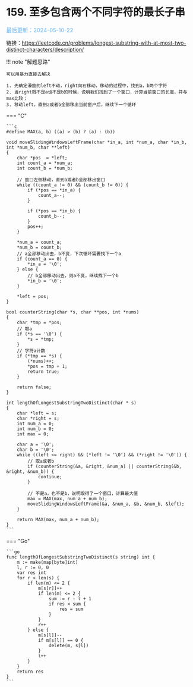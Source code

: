 # 159. 至多包含两个不同字符的最长子串

<span style="color:rgb(100,180,246);font-size:11pt">最后更新：2024-05-10-22</span>

链接：https://leetcode.cn/problems/longest-substring-with-at-most-two-distinct-characters/description/

!!! note "解题思路"

    可以用暴力直接去解决
    
    1. 先确定滑窗的left不动，right向右移动，移动的过程中，找到a，b两个字符
    2. 当right既不是a也不是b的时候，说明我们找到了一个窗口，计算当前窗口的长度，并与max比较；
    3. 移动left，直到a或者b全部移出当前窗户后，继续下一个循环

=== "C"

    ```c
    #define MAX(a, b) ((a) > (b) ? (a) : (b))

    void moveSlidingWindowsLeftFrame(char *in_a, int *num_a, char *in_b, int *num_b, char **left)
    {
        char *pos  = *left;
        int count_a = *num_a;
        int count_b = *num_b;

        // 窗口左侧移动，直到a或者b全部移出窗口
        while ((count_a != 0) && (count_b != 0)) {
            if (*pos == *in_a) {
                count_a--;
            }

            if (*pos == *in_b) {
                count_b--;
            }
            pos++;
        }

        *num_a = count_a;
        *num_b = count_b;
        // a全部移动出去，b不变，下次循环需要找下一个a
        if (count_a == 0) {
            *in_a = '\0';
        } else {
            // b全部移动出去，则a不变，继续找下一个b
            *in_b = '\0';
        }

        *left = pos;
    }

    bool counterString(char *s, char **pos, int *nums)
    {
        char *tmp = *pos;
        // 取a
        if (*s == '\0') {
            *s = *tmp;
        }
        // 字符a计数
        if (*tmp == *s) {
            (*nums)++;
            *pos = tmp + 1;
            return true;
        }

        return false;
    }

    int lengthOfLongestSubstringTwoDistinct(char * s)
    {
        char *left = s;
        char *right = s;
        int num_a = 0;
        int num_b = 0;
        int max = 0;

        char a = '\0';
        char b = '\0';
        while ((left <= right) && (*left != '\0') && (*right != '\0')) {
            // 取a或者b
            if (counterString(&a, &right, &num_a) || counterString(&b, &right, &num_b)) {
                continue;
            }

            // 不是a，也不是b，说明取得了一个窗口，计算最大值
            max = MAX(max, num_a + num_b);
            moveSlidingWindowsLeftFrame(&a, &num_a, &b, &num_b, &left);
        }

        return MAX(max, num_a + num_b);
    }
    ```

=== "Go"

    ```go
    func lengthOfLongestSubstringTwoDistinct(s string) int {
        m := make(map[byte]int)
	    l, r := 0, 0
	    var res int
	    for r < len(s) {
		    if len(m) <= 2 {
			    m[s[r]]++
			    if len(m) <= 2 {
				    sum := r - l + 1
				    if res < sum {
					    res = sum
				    }
			    }
			    r++
		    } else {
			    m[s[l]]--
			    if m[s[l]] == 0 {
				    delete(m, s[l])
			    }
			    l++
		    }
	    }
	    return res
    }
    ```

